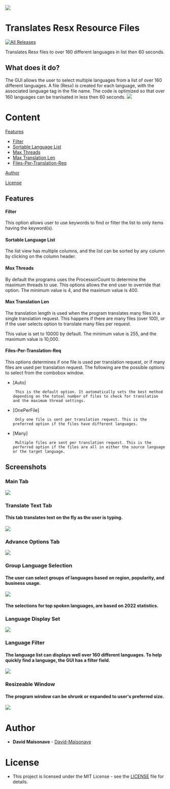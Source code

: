 ![](ABetterTranslator/Images/BannerWithNameAndSubLabel.png)

# Translates Resx Resource Files
[![All Releases](https://img.shields.io/github/downloads/David-Maisonave/ABetterTranslator/total.svg)](https://github.com/David-Maisonave/ABetterTranslator/releases/latest)

Translates Resx files to over 160 different languages in list then 60 seconds.

## What does it do?
The GUI allows the user to select multiple languages from a list of over 160 different languages.
A file (Resx) is created for each language, with the associated language tag in the file name.
The code is optimized so that over 160 languages can be tranlsated in less then 60 seconds. 
![](ABetterTranslator/Docs/screenshots/ABetterTranslatorScreenshot_(512_x_512).png)


# Content

[Features](README.md#Features)
-  [Filter](README.md#Filter)
-  [Sortable Language List](README.md#Sortable-Language-List)
-  [Max Threads](README.md#Max-Threads)
-  [Max Translation Len](README.md#Max-Translation-Len)
-  [Files-Per-Translation-Req](README.md#Files-Per-Translation-Req)

[Author](README.md#Author)

[License](README.md#License)


## Features

#### Filter

This option allows user to use keywords to find or filter the list to only items having the keyword(s).

#### Sortable Language List

The list view has multiple columns, and the list can be sorted by any column by clicking on the column header.

#### Max Threads

By default the programs uses the ProcessorCount to determine the maximum threads to use.  This options allows the end user to override that option.  The minimum value is 4, and the maximum value is 400.

#### Max Translation Len

The translation length is used when the program translates many files in a single translation request.  This happens if there are many files (over 100), or if the user selects option to translate many files per request.

This value is set to 10000 by default.  The minimum value is 255, and the maximum value is 10,000.

#### Files-Per-Translation-Req

This options determines if one file is used per translation request, or if many files are used per translation request. The following are the possible options to select from the combobox window.

-  [Auto]

		This is the default option. It automatically sets the best method depending on the totoal number of files to check for translation and the maximum thread settings.

-  [OnePerFile]

		Only one file is sent per translation request. This is the preferred option if the files have different languages.

-  [Many]

		Multiple files are sent per translation request. This is the perferred option if the files are all in either the source language or the target language.


## Screenshots
### Main Tab
![](ABetterTranslator/Docs/screenshots/ABetterTranslatorScreenshot.png)

### Translate Text Tab 
#### This tab translates text on the fly as the user is typing.
![](ABetterTranslator/Docs/screenshots/screenshot_translate_text_tab.png)

### Advance Options Tab
![](ABetterTranslator/Docs/screenshots/screenshot_advance_options_tab.png)

### Group Language Selection
#### The user can select groups of languages based on region, popularity, and business usage.
![](ABetterTranslator/Docs/screenshots/screenshot_group_languages_selections.png)

#### The selections for top spoken languages, are based on 2022 statistics.

### Language Display Set
![](ABetterTranslator/Docs/screenshots/screenshot_LanguageDisplaySetSelection.png)

### Language Filter
#### The language list can displays well over 160 different languages. To help quickly find a language, the GUI has a filter field.
![](ABetterTranslator/Docs/screenshots/screenshot_language_filter_usage.png)

### Resizeable Window
#### The program window can be shrunk or expanded to user's preferred size.
![](ABetterTranslator/Docs/screenshots/screenshot_ABetterTranslator_long_window.png)


# Author

* **David Maisonave** - [David-Maisonave](https://github.com/David-Maisonave)


# License

-  This project is licensed under the MIT License - see the [LICENSE](LICENSE) file for details.
